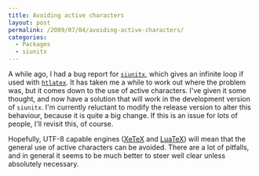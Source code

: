 ```yaml
---
title: Avoiding active characters
layout: post
permalink: /2009/07/04/avoiding-active-characters/
categories:
  - Packages
  - siunitx
---
```

A while ago, I had a bug report for [`siunitx`](https://ctan.org/pkg/siunitx), which gives an infinite loop if used with [`htlatex`](http://www.cse.ohio-state.edu/~gurari/TeX4ht/mn-commands.html).  It has taken me a while to work out where the problem was, but it comes down to the use of active characters. I've given it some thought, and now have a solution that will work in the development version of `siunitx`. I'm currently reluctant to modify the release version to alter this behaviour, because it is quite a big change. If this is an issue for lots of people, I'll revisit this, of course.

Hopefully, UTF-8 capable engines ([XeTeX](https://tug.org/xetex/) and [LuaTeX](http://www.luatex.org)) will mean that the general use of active characters can be avoided. There are a lot of pitfalls, and in general it seems to be much better to steer well clear unless absolutely necessary.
